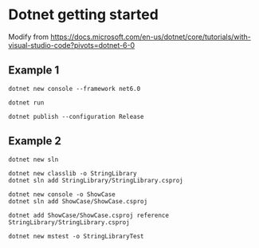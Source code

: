 # Dotnet getting started

Modify from
https://docs.microsoft.com/en-us/dotnet/core/tutorials/with-visual-studio-code?pivots=dotnet-6-0



## Example 1
```
dotnet new console --framework net6.0

dotnet run

dotnet publish --configuration Release

```

## Example 2
```
dotnet new sln

dotnet new classlib -o StringLibrary
dotnet sln add StringLibrary/StringLibrary.csproj

dotnet new console -o ShowCase
dotnet sln add ShowCase/ShowCase.csproj

dotnet add ShowCase/ShowCase.csproj reference StringLibrary/StringLibrary.csproj

dotnet new mstest -o StringLibraryTest
```

